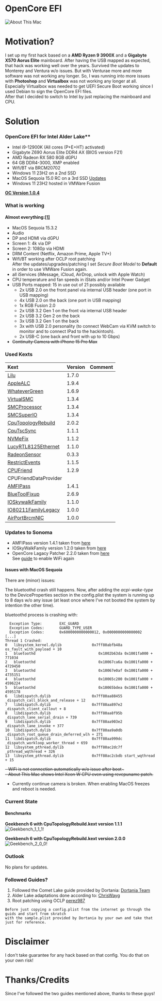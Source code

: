 # OpenCore EFI

![About This Mac](./images/AboutThisMac.png "About This Mac")

# Motivation?

I set up my first hack based on a **AMD Ryzen 9 3900X** and a **Gigabyte X570 Aorus Elite** mainboard. After having the USB mapped as expected, that hack was working well over the years. Survived the updates to Monterey and Ventura w/o issues. But with Venturae more and more software was not working any longer. So, I was running into more issues with **Photoshop** and **Virtualbox** was not working any longer at all. Especially Virtualbox was needed to get UEFI Secure Boot working since I used Debian to sign the OpenCore EFI files.  
After that I decided to switch to Intel by just replacing the mainboard and CPU.

# Solution
### OpenCore EFI for Intel Alder Lake**

- Intel i9-12900K (All cores (P+E+HT) activated)
- Gigabyte Z690 Aorus Elite DDR4 AX (BIOS version F21)
- AMD Radeon RX 580 8GB dGPU
- 64 GB DDR4-3000, XMP enabled
- Wifi/BT via BRCM20702
- Windows 11 23H2 on a 2nd SSD
- MacOS Sequoia 15.0 RC on a 3rd SSD
  [Updates](#updates-to-sonoma)
- Windows 11 23H2 hosted in VMWare Fusion

**[OC Version 1.0.4](https://github.com/acidanthera/OpenCorePkg/releases/tag/1.0.4)**

### What is working

#### Almost everything:[[1]](#issues-with-macos-sequoia)
  
- MacOS Sequoia 15.3.2
- Audio  
- DP and HDMI via dGPU  
- Screen 1: 4k via DP  
- Screen 2: 1080p via HDMI  
- DRM Content (Netflix, Amazon Prime, Apple TV+)  
- Wifi/BT working after OCLP root patching  
	After the updates/upgrades/patching I set *Secure Boot Model* to **Default** in order to use VMWare Fusion again.
- all iServices (iMessage, iCloud, AirDrop, unlock with Apple Watch)  
- CPU temperature and fan speeds in iStats and/or Intel Power Gadget  
- USB Ports mapped: 15 in use out of 21 possibly available
    - 2x USB 2.0 on the front panel via internal USB header (one port in USB mapping)  
    - 4x USB 2.0 on the back (one port in USB mapping)  
    - 1x RGB Fusion 2.0  
    - 2x USB 3.2 Gen 1 on the front via internal USB header  
    - 2x USB 3.2 Gen 2 on the back  
    - 3x USB 3.2 Gen 1 on the back     
    - 3x with USB 2.0 personality (to connect WebCam via KVM switch to monitor and to connect IPad to the hackintosh). 
    - 2x USB-C (one back and front with up to 10 Gbps)
- ~~Continuity Camera with iPhone 15 Pro Max~~  


### Used Kexts

| **Kext**  | **Version**  | **Comment** |   
|:----------|:----------|:--|   
| [Lilu](https://github.com/acidanthera/Lilu/releases/tag/1.7.0)    | 1.7.0
| [AppleALC](https://github.com/acidanthera/AppleALC/releases/tag/1.9.4)| 1.9.4
| [WhateverGreen](https://github.com/acidanthera/WhateverGreen/releases/tag/1.6.9)    | 1.6.9
| [VirtualSMC](https://github.com/acidanthera/VirtualSMC/releases/tag/1.3.4)    | 1.3.4
| [SMCProcessor](https://github.com/acidanthera/VirtualSMC/releases/tag/1.3.4)    | 1.3.4
| [SMCSuperIO](https://github.com/acidanthera/VirtualSMC/releases/tag/1.3.4)    | 1.3.4
| [CpuTopologyRebuild](https://github.com/b00t0x/CpuTopologyRebuild/releases/tag/2.0.2)    | 2.0.2
| [CpuTscSync](https://github.com/acidanthera/CpuTscSync/releases/tag/1.1.1)    | 1.1.1
| [NVMeFix](https://github.com/acidanthera/NVMeFix/releases/tag/1.1.2)    | 1.1.2
| [LucyRTL8125Ethernet](https://www.insanelymac.com/forum/files/file/1004-lucyrtl8125ethernet/)    | 1.1.0
| [RadeonSensor](https://github.com/aluveitie/RadeonSensor/releases/tag/0.3.3) | 0.3.3
| [RestrictEvents](https://github.com/acidanthera/RestrictEvents/releases/tag/1.1.5) | 1.1.5
| [CPUFriend](https://github.com/acidanthera/CPUFriend/releases/tag/1.2.9) | 1.2.9
| CPUFriendDataProvider | 
| [AMFIPass](https://github.com/dortania/OpenCore-Legacy-Patcher/blob/main/payloads/Kexts/Acidanthera/AMFIPass-v1.4.1-RELEASE.zip) | 1.4.1
| [BlueToolFixup](https://github.com/acidanthera/BrcmPatchRAM/releases/2.6.9) | 2.6.9 | 
| [IOSkywalkFamily](https://github.com/dortania/OpenCore-Legacy-Patcher/blob/main/payloads/Kexts/Wifi/IOSkywalkFamily-v1.1.0.zip) | 1.1.0
| [IO80211FamilyLegacy](https://github.com/dortania/OpenCore-Legacy-Patcher/blob/main/payloads/Kexts/Wifi/IO80211FamilyLegacy-v1.0.0.zip) | 1.0.0
| [AirPortBrcmNIC](https://github.com/dortania/OpenCore-Legacy-Patcher/blob/main/payloads/Kexts/Wifi/IO80211FamilyLegacy-v1.0.0.zip) | 1.0.0

### Updates to Sonoma
- AMFIPass version 1.4.1 taken from [here](https://github.com/dortania/OpenCore-Legacy-Patcher/tree/main/payloads/Kexts/Acidanthera)
- IOSkyWalkFamily version 1.2.0 taken from [here](https://github.com/dortania/OpenCore-Legacy-Patcher/tree/main/payloads/Kexts/Wifi)
- OpenCore Lagacy Patcher 2.2.0 taken from [here](https://github.com/dortania/OpenCore-Legacy-Patcher/releases/tag/2.2.0)  
See [guide](https://github.com/perez987/Fenvi-wifi-back-on-macOS-Sonoma-by-OCLP/blob/main/README.md) to enable WiFi again

#### Issues with MacOS Sequoia  
There are (minor) issues:  

The bluetoothd crash still happens. Now, after adding the *acpi-wake-type* to the DeviceProperties section in the config.plist the system is running up to 8 days w/o any issue (at least once where I've not booted the system by intention the other time).

bluetoothd process is crashing with:
      
````text  
  Exception Type:        EXC_GUARD  
  Exception Codes:       GUARD_TYPE_USER  
  Exception Codes:       0x6000000000000012, 0x0000000000000002  
[...]
Thread 1 Crashed:  
0   libsystem_kernel.dylib        	    0x7ff80abfb48a os_fault_with_payload + 10  
1   bluetoothd                    	       0x1002b63da 0x1001fa000 + 771034  
2   bluetoothd                    	       0x10067ca6a 0x1001fa000 + 4729450  
3   bluetoothd                    	       0x10067e0af 0x1001fa000 + 4735151  
4   bluetoothd                    	       0x10065c200 0x1001fa000 + 4596224  
5   bluetoothd                    	       0x10065bdea 0x1001fa000 + 4595178  
6   libdispatch.dylib             	    0x7ff80aa88455 _dispatch_call_block_and_release + 12  
7   libdispatch.dylib             	    0x7ff80aa897e2 _dispatch_client_callout + 8  
8   libdispatch.dylib             	    0x7ff80aa8f95b _dispatch_lane_serial_drain + 739  
9   libdispatch.dylib             	    0x7ff80aa903e2 _dispatch_lane_invoke + 377  
10  libdispatch.dylib             	    0x7ff80aa9a0db _dispatch_root_queue_drain_deferred_wlh + 271  
11  libdispatch.dylib             	    0x7ff80aa999dc _dispatch_workloop_worker_thread + 659  
12  libsystem_pthread.dylib       	    0x7ff80ac2dc7f _pthread_wqthread + 326  
13  libsystem_pthread.dylib       	    0x7ff80ac2cbdb start_wqthread + 15  
```` 

~~- WiFi is not connection automatically w/o issue after boot~~~  
~~- About This Mac shows Intel Xeon W CPU even using revcpuname patch.~~  
- Currently continue camera is broken. When enabling MacOS freezes and reboot is needed.
 
### Current State  

#### Benchmarks

**Geekbench 6 with CpuTopologyRebuild.kext version 1.1.1**
![Geekbench_1_1_1](./Benchmarks/Geekbench6_CpuTopologyRebuild_1_1_1.png "Geekbench6_1_1_1")!

**Geekbench 6 with CpuTopologyRebuild.kext version 2.0.0**
![Geekbench_2_0_0](./Benchmarks/Geekbench6_CpuTopologyRebuild_2_0_0.png "Geekbench6_2_0_0")!

### Outlook

No plans for updates.


### Followed Guides?

1. Followed the Comet Lake guide provided by Dortania: 
[Dortania Team](https://dortania.github.io/OpenCore-Install-Guide/config.plist/comet-lake.html)
2. Alder Lake adaptations done according to: [ChrisWayg](https://chriswayg.gitbook.io/opencore-visual-beginners-guide/advanced-topics/using-alder-lake)
3. Root patching using OCLP [perez987](https://github.com/perez987/Fenvi-wifi-back-on-macOS-Sonoma-by-OCLP/blob/main/README.md)  
	

````text
Before just copying a config.plist from the internet go through the guids and start from skratch  
with the sample.plist provided by Dortania by your own and take that just for reference.
````  

# Disclaimer

I don't take guarantee for any hack based on that config. You do that on your own risk!

# Thanks/Credits

Since I've followed the two guides mentioned above, thanks to these guys!